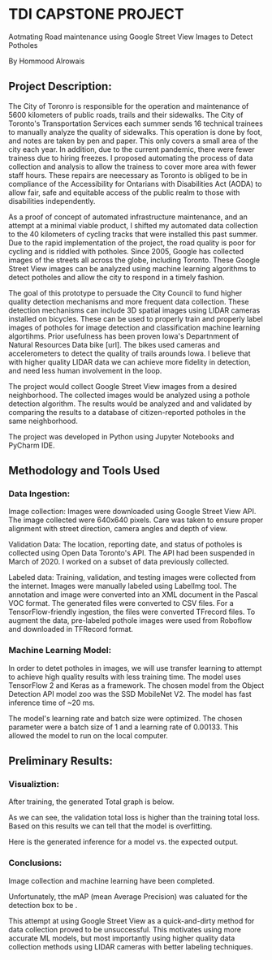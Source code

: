 # TDI CAPSTONE PROJECT 

Aotmating Road maintenance using Google Street View Images to Detect Potholes

By Hommood Alrowais

## Project Description:
The City of Toronro is responsible for the operation and maintenance of 5600 kilometers of public roads, trails and their sidewalks. The City of Toronto's Transportation Services each summer sends 16 technical trainees to manually analyze the quality of sidewalks. This operation is done by foot, and notes are taken by pen and paper. This only covers a small area of the city each year. In addition, due to the current pandemic, there were fewer trainess due to hiring freezes. I proposed automating the process of data collection and analysis to allow the trainess to cover more area with fewer staff hours. These repairs are neecessary as Toronto is obliged to be in compliance of the Accessibility for Ontarians with Disabilities Act (AODA) to allow fair, safe and equitable access of the public realm to those with disabilities independently.

As a proof of concept of automated infrastructure maintenance, and an attempt at a minimal viable product, I shifted my automated data collection to the 40 kilometers of cycling tracks that were installed this past summer. Due to the rapid implementation of the project, the road quality is poor for cycling and is riddled with potholes. Since 2005, Google has collected images of the streets all across the globe, including Toronto. These Google Street View images can be analyzed using machine learning algorithms to detect potholes and allow the city to respond in a timely fashion.

The goal of this prototype to persuade the City Council to fund higher quality detection mechanisms and more frequent data collection. These detection mechanisms can include 3D spatial images using LIDAR cameras installed on bicycles. These can be used to properly train and properly label images of potholes for image detection and classification machine learning algortihms. Prior usefulness has been proven Iowa's Departnment of Natural Resources Data bike [url]. The bikes used cameras and accelerometers to detect the quality of trails arounds Iowa. I believe that with higher quality LIDAR data we can achieve more fidelity in detection, and need less human involvement in the loop. 

The project would collect Google Street View images from a desired neighborhood. The collected images would be analyzed using a pothole detection algorithm. The results would be analyzed and and validated by comparing the results to a database of citizen-reported potholes in the same neighborhood. 

The project was developed in Python using Jupyter Notebooks and PyCharm IDE.

## Methodology and Tools Used
### Data Ingestion:
Image collection: Images were downloaded using Google Street View API. The image collected were 640x640 pixels. Care was taken to ensure proper alignment with street direction, camera angles and depth of view. 

Validation Data: The location, reporting date, and status of potholes is collected using Open Data Toronto's API. The API had been suspended in March of 2020. I worked on a subset of data previously collected. 

Labeled data: Training, validation, and testing images were collected from the internet. Images were manually labeled using LabelImg tool. The annotation and image were converted into an XML document in the Pascal VOC format. The generated files were converted to CSV files. For a TensorFlow-friendly ingestion, the files were converted TFrecord files. To augment the data, pre-labeled pothole images were used from Roboflow and downloaded in TFRecord format.

### Machine Learning Model:
In order to detet potholes in images, we will use transfer learning to attempt to achieve high quality results with less training time. The model uses TensorFlow 2 and Keras as a framework. The chosen model from the Object Detection API model zoo was the SSD MobileNet V2. The model has fast inference time of ~20 ms.

The model's learning rate and batch size were optimized. The chosen parameter were a batch size of 1 and a learning rate of 0.00133. This allowed the model to run on the local computer. 

## Preliminary Results:
### Visualiztion:
After training, the generated Total graph is below. 

As we can see, the validation total loss is higher than the training total loss. Based on this results we can tell that the model is overfitting.

Here is the generated inference for a model vs. the expected output. 


### Conclusions:
Image collection and machine learning have been completed. 

Unfortunately, tthe mAP (mean Average Precision) was caluated for the detection box to be . 

This attempt at using Google Street View as a quick-and-dirty method for data collection proved to be unsuccessful. This motivates using more accurate ML models, but most importantly using higher quality data collection methods using LIDAR cameras with better labeling techniques.
